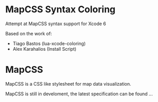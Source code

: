 MapCSS Syntax Coloring
===================

Attempt at MapCSS syntax support for Xcode 6

Based on the work of:
* Tiago Bastos (lua-xcode-coloring)
* Alex Karahalios (Install Script)

MapCSS
===================

MapCSS is a CSS like stylesheet for map data visualization.

MapCSS is still in develoment, the latest specification can be found ...
